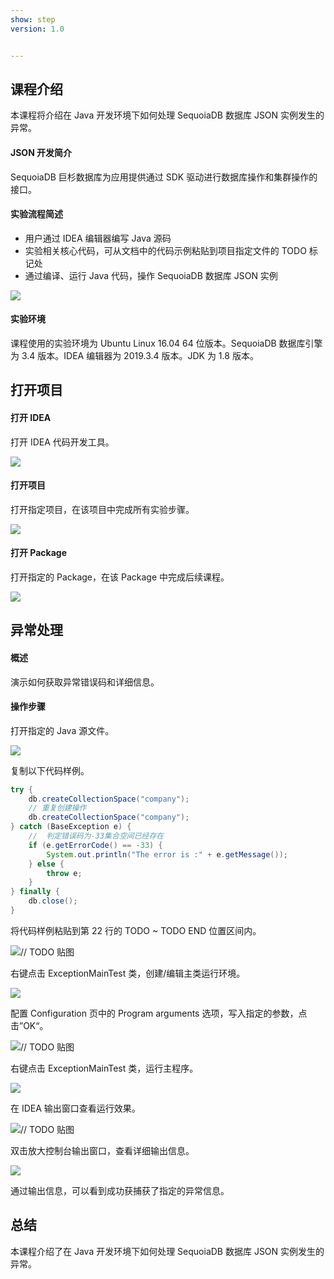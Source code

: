 ```yaml
---
show: step
version: 1.0


---
```


## 课程介绍

本课程将介绍在 Java 开发环境下如何处理 SequoiaDB 数据库 JSON 实例发生的异常。

#### JSON 开发简介

SequoiaDB 巨杉数据库为应用提供通过 SDK 驱动进行数据库操作和集群操作的接口。

#### 实验流程简述

- 用户通过 IDEA 编辑器编写 Java 源码
- 实验相关核心代码，可从文档中的代码示例粘贴到项目指定文件的 TODO 标记处
- 通过编译、运行 Java 代码，操作 SequoiaDB 数据库 JSON 实例

![](https://doc.shiyanlou.com/courses/1736/1207281/7b1731fc121e3b460dcd9841eb0218a6-0)

#### 实验环境

课程使用的实验环境为 Ubuntu Linux 16.04 64 位版本。SequoiaDB 数据库引擎为 3.4 版本。IDEA 编辑器为 2019.3.4 版本。JDK 为 1.8 版本。

## 打开项目

#### 打开 IDEA

打开 IDEA 代码开发工具。

![](https://doc.shiyanlou.com/courses/1736/1207281/06650396616c742995bb63fcf933fac5-0)

#### 打开项目

打开指定项目，在该项目中完成所有实验步骤。

![](https://doc.shiyanlou.com/courses/1736/1207281/9f17386c8098e8f4e46634f208fcd36b-0)

#### 打开 Package

打开指定的 Package，在该 Package 中完成后续课程。

![](https://doc.shiyanlou.com/courses/1736/1207281/23387347b1e662d604c926490542b1e9-0)

## 异常处理

#### 概述

演示如何获取异常错误码和详细信息。

#### 操作步骤

打开指定的 Java 源文件。

![](https://doc.shiyanlou.com/courses/1736/1207281/2f8274a318dd388278c89b720e4016ce-0)

复制以下代码样例。

```java
try {
    db.createCollectionSpace("company");
    // 重复创建操作
    db.createCollectionSpace("company");
} catch (BaseException e) {
    //  判定错误码为-33集合空间已经存在
    if (e.getErrorCode() == -33) {
        System.out.println("The error is :" + e.getMessage());
    } else {
        throw e;
    }
} finally {
    db.close();
}
```

将代码样例粘贴到第 22 行的 TODO ~ TODO END 位置区间内。

![// TODO 贴图](https://doc.shiyanlou.com/courses/1736/1207281/b217d841a82b46e91ab4245e55427ed6-0)

右键点击 ExceptionMainTest 类，创建/编辑主类运行环境。

![](https://doc.shiyanlou.com/courses/1736/1207281/0515f0ef3e5c74995d3296a3e54ee3bc-0)

配置 Configuration 页中的 Program arguments 选项，写入指定的参数，点击”OK“。

![// TODO 贴图](https://doc.shiyanlou.com/courses/1736/1207281/0610a2dac0f4090ec3828ba66346c7bb-0) 

右键点击 ExceptionMainTest 类，运行主程序。

![](https://doc.shiyanlou.com/courses/1736/1207281/2480195030529cebf508c0aa77be9abd-0)

在 IDEA 输出窗口查看运行效果。

![// TODO 贴图](https://doc.shiyanlou.com/courses/1736/1207281/493ac1ef20e091e52a1275300a73e754-0)

双击放大控制台输出窗口，查看详细输出信息。

![](https://doc.shiyanlou.com/courses/1736/1207281/c79ec0b225cd98e945ef48c372ea4c34-0)

通过输出信息，可以看到成功获捕获了指定的异常信息。

## 总结

本课程介绍了在 Java 开发环境下如何处理 SequoiaDB 数据库 JSON 实例发生的异常。
